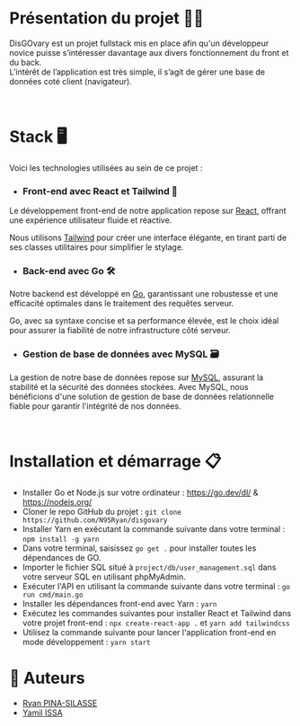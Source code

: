 # Présentation du projet 👨‍🏫

DisGOvary est un projet fullstack mis en place afin qu'un développeur novice puisse s’intéresser davantage aux divers fonctionnement du front et du back. <br>
L’intérêt de l’application est très simple, il s’agit de gérer une base de données coté client (navigateur).

<br>

# Stack 🖥️

Voici les technologies utilisées au sein de ce projet :

- ### Front-end avec React et Tailwind 🚀
 
Le développement front-end de notre application repose sur [React](https://react.dev/), offrant une expérience utilisateur fluide et réactive.

Nous utilisons [Tailwind](https://tailwindcss.com/) pour créer une interface élégante, en tirant parti de ses classes utilitaires pour simplifier le stylage.

- ### Back-end avec Go 🛠
 
Notre backend est développé en [Go](https://go.dev/), garantissant une robustesse et une efficacité optimales dans le traitement des requêtes serveur.

Go, avec sa syntaxe concise et sa performance élevée, est le choix idéal pour assurer la fiabilité de notre infrastructure côté serveur.

- ### Gestion de base de données avec MySQL 🗃️

La gestion de notre base de données repose sur [MySQL](https://www.mysql.com/fr/), assurant la stabilité et la sécurité des données stockées.
Avec MySQL, nous bénéficions d'une solution de gestion de base de données relationnelle fiable pour garantir l'intégrité de nos données.

<br>

# Installation et démarrage 📋

- Installer Go et Node.js sur votre ordinateur : https://go.dev/dl/ & https://nodejs.org/
- Cloner le repo GitHub du projet : `git clone https://github.com/N95Ryan/disgovary`
- Installer Yarn en exécutant la commande suivante dans votre terminal : `npm install -g yarn`
- Dans votre terminal, saisissez `go get .` pour installer toutes les dépendances de GO.
- Importer le fichier SQL situé à `project/db/user_management.sql` dans votre serveur SQL en utilisant phpMyAdmin.
- Exécuter l'API en utilisant la commande suivante dans votre terminal : `go run cmd/main.go`
- Installer les dépendances front-end avec Yarn : `yarn`
- Exécutez les commandes suivantes pour installer React et Tailwind dans votre projet front-end : `npx create-react-app .` et `yarn add tailwindcss`
- Utilisez la commande suivante pour lancer l'application front-end en mode développement : `yarn start`

# 👥 Auteurs
- [Ryan PINA-SILASSE](https://github.com/N95Ryan)
- [Yamil ISSA](https://github.com/yamil-issa)
